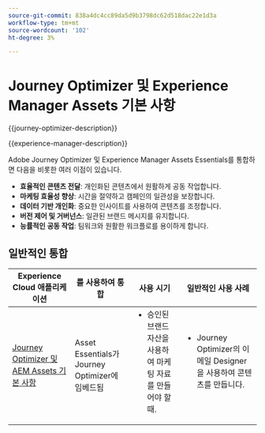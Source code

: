 ```yaml
---
source-git-commit: 838a4dc4cc89da5d9b3798dc62d518dac22e1d3a
workflow-type: tm+mt
source-wordcount: '102'
ht-degree: 3%

---
```



# Journey Optimizer 및 Experience Manager Assets 기본 사항

{{journey-optimizer-description}}

{{experience-manager-description}}

Adobe Journey Optimizer 및 Experience Manager Assets Essentials를 통합하면 다음을 비롯한 여러 이점이 있습니다.

+ **효율적인 콘텐츠 전달**: 개인화된 콘텐츠에서 원활하게 공동 작업합니다.
+ **마케팅 효율성 향상**: 시간을 절약하고 캠페인의 일관성을 보장합니다.
+ **데이터 기반 개인화**: 중요한 인사이트를 사용하여 콘텐츠를 조정합니다.
+ **버전 제어 및 거버넌스**: 일관된 브랜드 메시지를 유지합니다.
+ **능률적인 공동 작업**: 팀워크와 원활한 워크플로를 용이하게 합니다.

## 일반적인 통합

<table>
    <thead>
        <tr>
            <th>Experience Cloud 애플리케이션</th>
            <th>를 사용하여 통합</th>
            <th>사용 시기</th>
            <th>일반적인 사용 사례</th>
        </tr>
    </thead>
    <tbody>
        <tr>
            <td><a href="https://experienceleague.adobe.com/docs/journey-optimizer-learn/tutorials/email-channel/create-content-with-the-email-designer.html" target="_blank" rel="noreferrer">Journey Optimizer 및 AEM Assets 기본 사항</a></td>
            <td>Asset Essentials가 Journey Optimizer에 임베드됨</td>
            <td>
                <ul style="margin-top: 0;">
                    <li>승인된 브랜드 자산을 사용하여 마케팅 자료를 만들어야 할 때.</li>
                </ul>
            </td>
            <td>
                <ul style="margin-top: 0;"><li>Journey Optimizer의 이메일 Designer을 사용하여 콘텐츠를 만듭니다.</li></ul>
            </td>
        </tr>        
    </tbody>          
</table>
